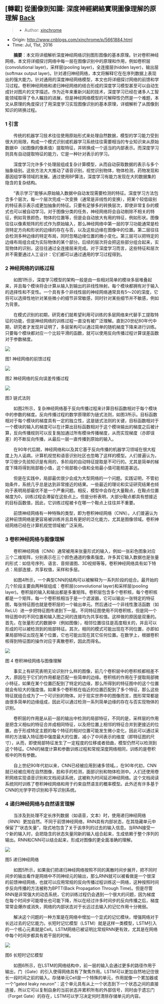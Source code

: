 ## [轉載] 從圖像到知識: 深度神經網絡實現圖像理解的原理解 [Back](./../post.md)

> - Author: [xinchrome](http://www.cnblogs.com/xinchrome/)
- Origin: http://www.cnblogs.com/xinchrome/p/5661884.html
- Time: Jul, 11st, 2016

&nbsp; &nbsp; &nbsp; &nbsp;**摘要**：本文将详细解析深度神经网络识别图形图像的基本原理。针对卷积神经网络，本文将详细探讨网络中每一层在图像识别中的原理和作用，例如卷积层(convolutional layer)，采样层(pooling layer)，全连接层(hidden layer)，输出层(softmax output layer)。针对递归神经网络，本文将解释它在在序列数据上表现出的强大能力。针对通用的深度神经网络模型，本文也将详细探讨网络的前馈和学习过程。卷积神经网络和递归神经网络的结合形成的深度学习模型甚至可以自动生成针对图片的文字描述。作为近年来重新兴起的技术，深度学习已经在诸多人工智能领域取得了令人瞩目的进展，但是神经网络模型的可解释性仍然是一个难题，本文从原理的角度探讨了用深度学习实现图像识别的基本原理，详细解析了从图像到知识的转换过程。

### **1 引言**

&nbsp; &nbsp; &nbsp; &nbsp;传统的机器学习技术往往使用原始形式来处理自然数据，模型的学习能力受到很大的局限，构成一个模式识别或机器学习系统往往需要相当的专业知识来从原始数据中（如图像的像素值）提取特征，并转换成一个适当的内部表示。而深度学习则具有自动提取特征的能力，它是一种针对表示的学习。

&nbsp; &nbsp; &nbsp; &nbsp;深度学习允许多个处理层组成复杂计算模型，从而自动获取数据的表示与多个抽象级别。这些方法大大推动了语音识别，视觉识别物体，物体检测，药物发现和基因组学等领域的发展。通过使用BP算法，深度学习有能力发现在大的数据集的隐含的复杂结构。

&nbsp; &nbsp; &nbsp; &nbsp;“表示学习”能够从原始输入数据中自动发现需要检测的特征。深度学习方法包含多个层次，每一个层次完成一次变换（通常是非线性的变换），把某个较低级别的特征表示表示成更加抽象的特征。只要有足够多的转换层次，即使非常复杂的模式也可以被自动学习。对于图像分类的任务，神经网络将会自动剔除不相关的特征，例如背景颜色，物体的位置等，但是会自动放大有用的特征，例如形状。图像往往以像素矩阵的形式作为原始输入，那么神经网络中第一层的学习功能通常是检测特定方向和形状的边缘的存在与否，以及这些边缘在图像中的位置。第二层往往会检测多种边缘的特定布局，同时忽略边缘位置的微小变化。第三层可以把特定的边缘布局组合成为实际物体的某个部分。后续的层次将会把这些部分组合起来，实现物体的识别，这往往通过全连接层来完成。对于深度学习而言，这些特征和层次并不需要通过人工设计：它们都可以通过通用的学习过程得到。

### **2 神经网络的训练过程**

&nbsp; &nbsp; &nbsp; &nbsp;如图1所示，深度学习模型的架构一般是由一些相对简单的模块多层堆叠起来，并且每个模块将会计算从输入到输出的非线性映射。每个模块都拥有对于输入的选择性和不变性。一个具有多个非线性层的神经网络通常具有5〜20的深度，它将可以选择性地针对某些微小的细节非常敏感，同时针对某些细节并不敏感，例如为背景。

&nbsp; &nbsp; &nbsp; &nbsp;在模式识别的初期，研究者们就希望利用可训练的多层网络来代替手工提取特征的功能，但是神经网络的训练过程一直没有被广泛理解。直到20世纪80年代中期，研究者才发现并证明了，多层架构可以通过简单的随机梯度下降来进行训练。只要每个模块都对应一个比较平滑的函数，就可以使用反向传播过程计算误差函数对于参数梯度。

![](./1.png)

图1 神经网络的前馈过程

![](./2.png)

图2 神经网络的反向误差传播过程

![](./3.png)

图3 链式法则

&nbsp; &nbsp; &nbsp; &nbsp;如图2所示，复杂神经网络基于反向传播过程来计算目标函数相对于每个模块中的参数的梯度。反向传播过程的数学原理即为链式法则，如图3所示。目标函数相对于每个模块的梯度具有一定的独立性，这是链式法则的关键，目标函数相对于一个模块的输入的梯度可以在计算出目标函数相对于这个模块输出的梯度之后被计算，反向传播规则可以反复施加通过所有模块传播梯度，从而实现梯度（亦即误差）的不断反向传播，从最后一层一直传播到原始的输入。

&nbsp; &nbsp; &nbsp; &nbsp;在90年代后期，神经网络和以及其它基于反向传播的机器学习领域在很大程度上为人诟病，计算机视觉和语音识别社区也忽略了这样的模型。人们普遍认为，学习很少先验知识是有用的，多阶段的自动特征提取是不可行的。尤其是简单的梯度下降将得到局部极小值，这个局部极小值和全局最小值可能相差甚远。

&nbsp; &nbsp; &nbsp; &nbsp;但是在实践中，局部最优很少会成为大型网络的一个问题。实践证明，不管初始条件，系统几乎总是达到非常接近的结果。一些最近的理论和实证研究结果也倾向于表明局部最优不是一个严重问题。相反，模型中会存在大量鞍点，在鞍点位置梯度为0，训练过程会滞留在这些点上。但是分析表明，大部分鞍点都具有想接近的目标函数值，因此，它训练过程被卡在哪一个鞍点上往往并不重要。

&nbsp; &nbsp; &nbsp; &nbsp;前馈神经网络有一种特殊的类型，即为卷积神经网络（CNN）。人们普遍认为这种前馈网络是更容易被训练并且具有更好的泛化能力，尤其是图像领域。卷积神经网络已经在计算机视觉领域被广泛采用。

### **3 卷积神经网络与图像理解**

&nbsp; &nbsp; &nbsp; &nbsp;卷积神经网络（CNN）通常被用来张量形式的输入，例如一张彩色图象对应三个二维矩阵，分别表示在三个颜色通道的像素强度。许多其它输入数据也是张量的形式：如信号序列、语言、音频谱图、3D视频等等。卷积神经网络具有如下特点：局部连接，共享权值，采样和多层。

&nbsp; &nbsp; &nbsp; &nbsp;如图4所示，一个典型CNN的结构可以被解释为一系列阶段的组合。最开始的几个阶段主要由两种层组成：卷积层(convolutional layer)和采样层(pooling layer)。卷积层的输入和输出都是多重矩阵。卷积层包含多个卷积核，每个卷积核都是一个矩阵，每一个卷积核相当于是一个滤波器，它可以输出一张特定的特征图，每张特征图也就是卷积层的一个输出单元。然后通过一个非线性激活函数（如ReLU）进一步把特征图传递到下一层。不同特征图使用不同卷积核，但是同一个特征图中的不同位置和输入图之间的连接均为共享权值。这样做的原因是双重的。首先，在张量形式的数据中（例如图像），相邻位置往往是高度相关的，并且可以形成的可以被检测到的局部特征。其次，相同的模式可能出现在不同位置，亦即如果局部特征出现在某个位置，它也可能出现在其它任何位置。在数学上，根据卷积核得到特征图的操作对应于离散卷积，因此而得名。

![](./4.png)

图 4 卷积神经网络与图像理解

&nbsp; &nbsp; &nbsp; &nbsp;事实上有研究表明无论识别什么样的图像，前几个卷积层中的卷积核都相差不大，原因在于它们的作用都是匹配一些简单的边缘。卷积核的作用在于提取局部微小特征，如果在某个位置匹配到了特定的边缘，那么所得到的特征图中的这个位置就会有较大的强度值。如果多个卷积核在临近的位置匹配到了多个特征，那么这些特征就组合成为了一个可识别的物体。对于现实世界中的图像而言，图形常常都是由很多简单的边缘组成，因此可以通过检测一系列简单边缘的存在与否实现物体的识别。

&nbsp; &nbsp; &nbsp; &nbsp;卷积层的作用是从前一层的输出中检测的局部特征，不同的是，采样层的作用是把含义相似的特征合并成相同特征，以及把位置上相邻的特征合并到更接近的位置。由于形成特定主题的每个特征的相对位置可能发生微小变化，因此可以通过采样的方法输入特征图中强度最大的位置，减小了中间表示的维度（即特征图的尺寸），从而，即使局部特征发生了一定程度的位移或者扭曲，模型仍然可以检测到这个特征。CNN的梯度计算和参数训练过程和常规深度网络相同，训练的是卷积核中的所有参数。

&nbsp; &nbsp; &nbsp; &nbsp;自上世纪90年代初以来，CNN已经被应用到诸多领域。，在90年代初，CNN就已经被应用在自然图像，脸和手的检测，面部识别和物体检测中。人们还使用卷积网络实现语音识别和文档阅读系统，这被称为时间延迟神经网络。这个文档阅读系统同时训练了卷积神经网络和用于约束自然语言的概率模型。此外还有许多基于CNN的光学字符识别和手写识别系统。

### **4 递归神经网络与自然语言理解**

&nbsp; &nbsp; &nbsp; &nbsp;当涉及到处理不定长序列数据（如语音，文本）时，使用递归神经网络（RNN）更加自然。不同于前馈神经网络，RNN具有内部状态，在其隐藏单元中保留了“状态矢量”，隐式地包含了关于该序列的过去的输入信息。当RNN接受一个新的输入时，会把隐含的状态矢量同新的输入组合起来，生成依赖于整个序列的输出。RNN和CNN可以结合起来，形成对图像的更全面准确的理解。

![](./5.png)

图5 递归神经网络

&nbsp; &nbsp; &nbsp; &nbsp;如图5所示，如果我们把递归神经网络按照不同的离散时间步展开，把不同时间步的输出看作是网络中不同神经元的输出，那么RNN就可以被看做是一个很深的前馈神经网络，也就可以应用常规的反向传播过程训练这一网络，这种按照时间步反向传播的方法被称为BPTT(Back Propagation Through Time)。但是尽管RNN是非常强大的动态系统，它的训练过程仍会遇到一个很大的问题，因为梯度在每个时间步可能增长也可能下降，所以在经过许多时间步的反向传播之后，梯度常常会爆炸或消失，网络的内部状态对于长远过去输入的记忆作用十分微弱。

&nbsp; &nbsp; &nbsp; &nbsp;解决这个问题的一种方案是在网络中增加一个显式的记忆模块，增强网络对于长远过去的记忆能力。长短时记忆模型（LSTM）就是这样一类模型，LSTM引入的一个核心元素就是Cell。LSTM网络已被证明比常规RNN更有效，尤其是在网络中每个时间步都具有若干层的时候。

![](./6.png)

图6 长短时记忆模型

&nbsp; &nbsp; &nbsp; &nbsp;如图6所示，在LSTM的网络结构中，前一层的输入会通过更多的路径作用于输出，门（Gate）的引入使得网络具有了聚焦作用。LSTM可以更加自然地记住很长一段时间之前的输入。存储单元Cell是一个特殊的单元，作用就像一个累加器或一个“gated leaky neuron”：这个单元具有从上一个状态到下一个状态之间的直接连接，所以它可以复制自身的当前状态并累积所有的外部信号，同时由于遗忘门（Forget Gate）的存在，LSTM可以学习决定何时清除存储单元的内容。